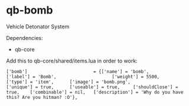 # qb-bomb
Vehicle Detonator System


Dependencies:
  - qb-core


Add this to qb-core/shared/items.lua in order to work:

    ['bomb'] 			 			 = {['name'] = 'bomb', 						['label'] = 'Bomb', 					['weight'] = 5500, 		['type'] = 'item', 		['image'] = 'bomb.png', 				['unique'] = true, 		['useable'] = true, 	['shouldClose'] = true,	   ['combinable'] = nil,   ['description'] = 'Why do you have this? Are you hitman? :O'},
